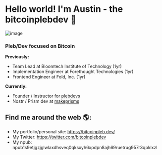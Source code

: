 # Hello world! I'm Austin - the bitcoinplebdev 🤝

![image](https://github.com/AustinKelsay/AustinKelsay/assets/53542748/cb93a036-778f-4d26-83b2-0c47ece86820)

### Pleb/Dev focused on Bitcoin

<strong>Previously:</strong>
- Team Lead at Bloomtech Institute of Technology (1yr)
- Implementation Engineer at Forethought Technologies (1yr)
- Frontend Engineer at Fold, Inc. (1yr)

<strong>Currently:</strong>
- Founder / Instructor for [plebdevs](https://plebdevs.com)
- Nostr / Prism dev at [makeprisms](https://makeprisms.com)

## Find me around the web 🌎:
- My portfolio/personal site: <a href="https://bitcoinpleb.dev/">https://bitcoinpleb.dev/</a>
- My Twitter: <a href="https://twitter.com/bitcoinplebdev">https://twitter.com/bitcoinplebdev</a>
- My npub: npub1s9etjgzjglwlaxdhsveq0qksxyh6xpdpn8ajh69ruetrug957r3qpklxzl

